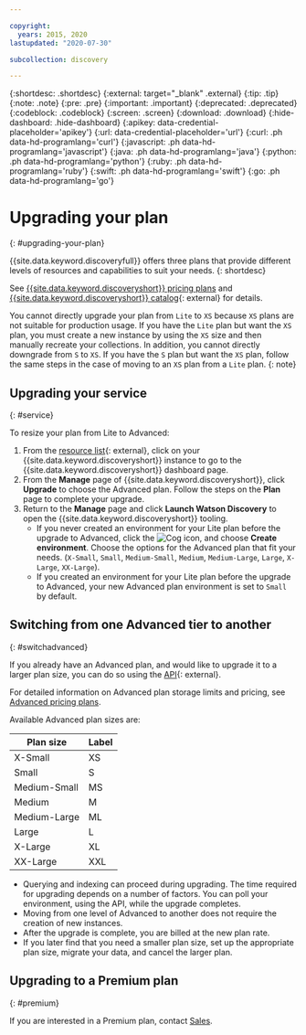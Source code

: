 ```yaml
---

copyright:
  years: 2015, 2020
lastupdated: "2020-07-30"

subcollection: discovery

---
```


{:shortdesc: .shortdesc}
{:external: target="_blank" .external}
{:tip: .tip}
{:note: .note}
{:pre: .pre}
{:important: .important}
{:deprecated: .deprecated}
{:codeblock: .codeblock}
{:screen: .screen}
{:download: .download}
{:hide-dashboard: .hide-dashboard}
{:apikey: data-credential-placeholder='apikey'} 
{:url: data-credential-placeholder='url'}
{:curl: .ph data-hd-programlang='curl'}
{:javascript: .ph data-hd-programlang='javascript'}
{:java: .ph data-hd-programlang='java'}
{:python: .ph data-hd-programlang='python'}
{:ruby: .ph data-hd-programlang='ruby'}
{:swift: .ph data-hd-programlang='swift'}
{:go: .ph data-hd-programlang='go'}

# Upgrading your plan
{: #upgrading-your-plan}

{{site.data.keyword.discoveryfull}} offers three plans that provide different levels of resources and capabilities to suit your needs.
{: shortdesc}

See [{{site.data.keyword.discoveryshort}} pricing plans](/docs/discovery?topic=discovery-discovery-pricing-plans) and [{{site.data.keyword.discoveryshort}} catalog](https://cloud.ibm.com/catalog/services/discovery){: external} for details.

You cannot directly upgrade your plan from `Lite` to `XS` because `XS` plans are not suitable for production usage. If you have the `Lite` plan but want the `XS` plan, you must create a new instance by using the `XS` size and then manually recreate your collections. In addition, you cannot directly downgrade from `S` to `XS`. If you have the `S` plan but want the `XS` plan, follow the same steps in the case of moving to an `XS` plan from a `Lite` plan.
{: note}

## Upgrading your service
{: #service}

To resize your plan from Lite to Advanced:

1. From the [resource list](https://{DomainName}/resources/){: external}, click on your {{site.data.keyword.discoveryshort}} instance to go to the {{site.data.keyword.discoveryshort}} dashboard page.
1. From the **Manage** page of {{site.data.keyword.discoveryshort}}, click **Upgrade** to choose the Advanced plan. Follow the steps on the **Plan** page to complete your upgrade.
1. Return to the **Manage** page and click **Launch Watson Discovery** to open the {{site.data.keyword.discoveryshort}} tooling.
   - If you never created an environment for your Lite plan before the upgrade to Advanced, click the ![Cog](images/icon_settings.png) icon, and choose **Create environment**. Choose the options for the Advanced plan that fit your needs.  (`X-Small`, `Small`, `Medium-Small`, `Medium`, `Medium-Large`, `Large`, `X-Large`, `XX-Large`).
   - If you created an environment for your Lite plan before the upgrade to Advanced, your new Advanced plan environment is set to `Small` by default.

## Switching from one Advanced tier to another
{: #switchadvanced} 

If you already have an Advanced plan, and would like to upgrade it to a larger plan size, you can do so using the [API](https://{DomainName}/apidocs/discovery#update-an-environment){: external}. 

For detailed information on Advanced plan storage limits and pricing, see [Advanced pricing plans](/docs/discovery?topic=discovery-discovery-pricing-plans#advanced).

Available Advanced plan sizes are: 

Plan size | Label  
--------- | ------ 
X-Small | XS 
Small | S 
Medium-Small | MS 
Medium | M 
Medium-Large | ML 
Large | L
X-Large | XL 
XX-Large | XXL 

- Querying and indexing can proceed during upgrading. The time required for upgrading depends on a number of factors. You can poll your environment, using the API, while the upgrade completes.
- Moving from one level of Advanced to another does not require the creation of new instances.
- After the upgrade is complete, you are billed at the new plan rate.
- If you later find that you need a smaller plan size, set up the appropriate plan size, migrate your data, and cancel the larger plan.

## Upgrading to a Premium plan
{: #premium}

If you are interested in a Premium plan, contact [Sales](https://ibm.biz/contact-wdc-premium).  
